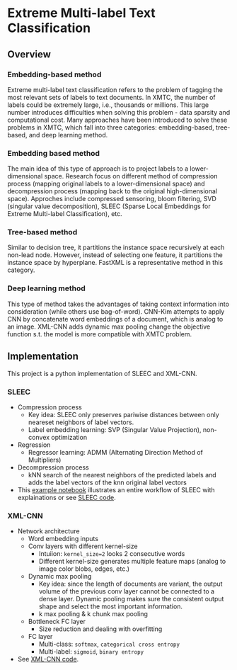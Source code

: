 # Extreme Multi-label Text Classification

## Overview
### Embedding-based method
Extreme multi-label text classification refers to the problem of tagging the most relevant sets of labels to text documents. In XMTC, the number of labels could be extremely large, i.e., thousands or millions. This large number introduces difficulties when solving this problem - data sparsity and computational cost. Many approaches have been introduced to solve these problems in XMTC, which fall into three categories: embedding-based, tree-based, and deep learning method.

### Embedding based method
The main idea of this type of approach is to project labels to a lower-dimensional space. Research focus on different method of compression process (mapping original labels to a lower-dimensional space) and decompression process (mapping back to the original high-dimensional space). Approches include compressed sensoring, bloom filtering, SVD (singular value decomposition), SLEEC (Sparse Local Embeddings for Extreme Multi-label Classification), etc.

### Tree-based method
Similar to decision tree, it partitions the instance space recursively at each non-lead node. However, instead of selecting one feature, it partitions the instance space by hyperplane. FastXML is a representative method in this category.

### Deep learning method
This type of method takes the advantages of taking context information into consideration (while others use bag-of-word). CNN-Kim attempts to apply CNN by concatenate word embeddings of a document, which is analog to an image. XML-CNN adds dynamic max pooling change the objective function s.t. the model is more compatible with XMTC problem.

## Implementation
This project is a python implementation of SLEEC and XML-CNN.

### SLEEC
- Compression process
    - Key idea: SLEEC only preserves pariwise distances between only neareset neighbors of label vectors.
    - Label embedding learning: SVP (Singular Value Projection), non-convex optimization
- Regression
    - Regressor learning: ADMM (Alternating Direction Method of Multipliers)
- Decompression process
    - kNN search of the nearest neighbors of the predicted labels and adds the label vectors of the knn original label vectors
- This [example notebook](presentation/SLEEC_example.ipynb) illustrates an entire workflow of SLEEC with explainations or see [SLEEC code](code/sleec.py).

### XML-CNN
- Network architecture
    - Word embedding inputs
    - Conv layers with different kernel-size
        - Intuiion: `kernel_size=2` looks 2 consecutive words
        - Different kernel-size generates multiple feature maps (analog to image color blobs, edges, etc.)
    - Dynamic max pooling
        - Key idea: since the length of documents are variant, the output volume of the previous conv layer cannot be connected to a dense layer. Dynamic pooling makes sure the consistent output shape and select the most important information.
        - k max pooling & k chunk max pooling
    - Bottleneck FC layer
        - Size reduction and dealing with overfitting
    - FC layer
        - Multi-class: `softmax`, `categorical cross entropy`
        - Multi-label: `sigmoid`, `binary entropy`
- See [XML-CNN code](code/xml_cnn.py).